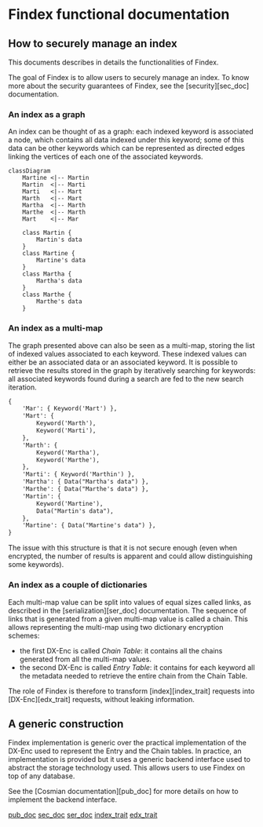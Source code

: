 Findex functional documentation
===============================

## How to securely manage an index

This documents describes in details the functionalities of Findex.

The goal of Findex is to allow users to securely manage an index. To know more
about the security guarantees of Findex, see the [security][sec_doc]
documentation.

### An index as a graph

An index can be thought of as a graph: each indexed keyword is associated a
node, which contains all data indexed under this keyword; some of this data can
be other keywords which can be represented as directed edges linking the
vertices of each one of the associated keywords.

```mermaid
classDiagram
    Martine <|-- Martin
    Martin  <|-- Marti
    Marti   <|-- Mart
    Marth   <|-- Mart
    Martha  <|-- Marth
    Marthe  <|-- Marth
    Mart    <|-- Mar

    class Martin {
        Martin's data
    }
    class Martine {
        Martine's data
    }
    class Martha {
        Martha's data
    }
    class Marthe {
        Marthe's data
    }
```

### An index as a multi-map

The graph presented above can also be seen as a multi-map, storing the list of
indexed values associated to each keyword. These indexed values can either be
an associated data or an associated keyword. It is possible to retrieve the
results stored in the graph by iteratively searching for keywords: all
associated keywords found during a search are fed to the new search iteration.

```txt
{
    'Mar': { Keyword('Mart') },
    'Mart': {
        Keyword('Marth'),
        Keyword('Marti'),
    },
    'Marth': {
        Keyword('Martha'),
        Keyword('Marthe'),
    },
    'Marti': { Keyword('Marthin') },
    'Martha': { Data("Martha's data") },
    'Marthe': { Data("Marthe's data") },
    'Martin': {
        Keyword('Martine'),
        Data("Martin's data"),
    },
    'Martine': { Data("Martine's data") },
}
```

The issue with this structure is that it is not secure enough (even when
encrypted, the number of results is apparent and could allow distinguishing
some keywords).

### An index as a couple of dictionaries

Each multi-map value can be split into values of equal sizes called links, as
described in the [serialization][ser_doc] documentation. The sequence
of links that is generated from a given multi-map value is called a chain. This
allows representing the multi-map using two dictionary encryption schemes:
- the first DX-Enc is called *Chain Table*: it contains all the chains
  generated from all the multi-map values.
- the second DX-Enc is called *Entry Table*: it contains for each keyword all
  the metadata needed to retrieve the entire chain from the Chain Table.

The role of Findex is therefore to transform [index][index_trait] requests into
[DX-Enc][edx_trait] requests, without leaking information.

## A generic construction

Findex implementation is generic over the practical implementation of the
DX-Enc used to represent the Entry and the Chain tables. In practice, an
implementation is provided but it uses a generic backend interface used to
abstract the storage technology used. This allows users to use Findex on top of
any database.

See the [Cosmian documentation][pub_doc] for more details on how to
implement the backend interface.

<!--
   -# References
   -->

[pub_doc](https://docs.cosmian.com/cloudproof_encryption/encrypted_search/)
[sec_doc](security.md)
[ser_doc](serialization.md)
[index_trait](../src/index/mod.rs#33)
[edx_trait](../src/edx/mod.rs#30)
